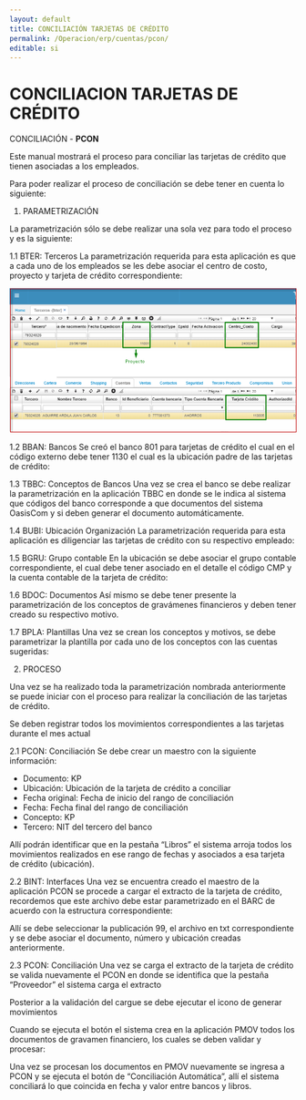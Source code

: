```yaml
---
layout: default
title: CONCILIACIÓN TARJETAS DE CRÉDITO
permalink: /Operacion/erp/cuentas/pcon/
editable: si
---
```


# CONCILIACION TARJETAS DE CRÉDITO

CONCILIACIÓN -  **PCON**

Este manual mostrará el proceso para conciliar las tarjetas de crédito que tienen asociadas a los empleados.

Para poder realizar el proceso de conciliación se debe tener en cuenta lo siguiente:

1.	PARAMETRIZACIÓN

La parametrización sólo se debe realizar una sola vez para todo el proceso y es la siguiente:

1.1	BTER: Terceros
La parametrización requerida para esta aplicación es que a cada uno de los empleados se les debe asociar el centro de costo, proyecto y tarjeta de crédito correspondiente:

 ![](bter1.png)



1.2	BBAN: Bancos
Se creó el banco 801 para tarjetas de crédito el cual en el código externo debe tener 1130 el cual es la ubicación padre de las tarjetas de crédito:

 

1.3	TBBC: Conceptos de Bancos
Una vez se crea el banco se debe realizar la parametrización en la aplicación TBBC en donde se le indica al sistema que códigos del banco corresponde a que documentos del sistema OasisCom y si deben generar el documento automáticamente.
 

1.4	BUBI: Ubicación Organización
La parametrización requerida para esta aplicación es diligenciar las tarjetas de crédito con su respectivo empleado:



 

1.5	BGRU: Grupo contable
En la ubicación se debe asociar el grupo contable correspondiente, el cual debe tener asociado en el detalle el código CMP y la cuenta contable de la tarjeta de crédito:
 
1.6	BDOC: Documentos
Así mismo se debe tener presente la parametrización de los conceptos de gravámenes financieros y deben tener creado su respectivo motivo.





 

1.7	BPLA: Plantillas
Una vez se crean los conceptos y motivos, se debe parametrizar la plantilla por cada uno de los conceptos con las cuentas sugeridas:
 



2.	PROCESO

Una vez se ha realizado toda la parametrización nombrada anteriormente se puede iniciar con el proceso para realizar la conciliación de las tarjetas de crédito.

Se deben registrar todos los movimientos correspondientes a las tarjetas durante el mes actual

2.1	PCON: Conciliación 
Se debe crear un maestro con la siguiente información:
-	Documento: KP 
-	Ubicación: Ubicación de la tarjeta de crédito a conciliar
-	Fecha original: Fecha de inicio del rango de conciliación
-	Fecha: Fecha final del rango de conciliación
-	Concepto: KP
-	Tercero: NIT del tercero del banco

 

Allí podrán identificar que en la pestaña “Libros” el sistema arroja todos los movimientos realizados en ese rango de fechas y asociados a esa tarjeta de crédito (ubicación).






2.2	BINT: Interfaces
Una vez se encuentra creado el maestro de la aplicación PCON se procede a cargar el extracto de la tarjeta de crédito, recordemos que este archivo debe estar parametrizado en el BARC de acuerdo con la estructura correspondiente:

 

Allí se debe seleccionar la publicación 99, el archivo en txt correspondiente y se debe asociar el documento, número y ubicación creadas anteriormente.

2.3	PCON: Conciliación 
Una vez se carga el extracto de la tarjeta de crédito se valida nuevamente el PCON en donde se identifica que la pestaña “Proveedor” el sistema carga el extracto



 

Posterior a la validación del cargue se debe ejecutar el icono de generar movimientos

 

Cuando se ejecuta el botón el sistema crea en la aplicación PMOV todos los documentos de gravamen financiero, los cuales se deben validar y procesar:






 

Una vez se procesan los documentos en PMOV nuevamente se ingresa a PCON y se ejecuta el botón de “Conciliación Automática”, allí el sistema conciliará lo que coincida en fecha y valor entre bancos y libros.

 







 


